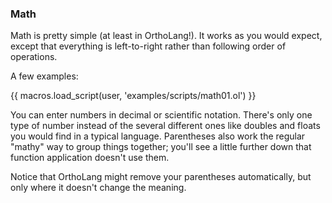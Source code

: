 ### Math

Math is pretty simple (at least in OrthoLang!). It works as you would expect,
except that everything is left-to-right rather than following order of
operations.

A few examples:

{{ macros.load_script(user, 'examples/scripts/math01.ol') }}

You can enter numbers in decimal or scientific notation. There's only one type
of number instead of the several different ones like doubles and floats you
would find in a typical language. Parentheses also work the regular "mathy" way
to group things together; you'll see a little further down that function
application doesn't use them.

Notice that OrthoLang might remove your parentheses automatically,
but only where it doesn't change the meaning.

